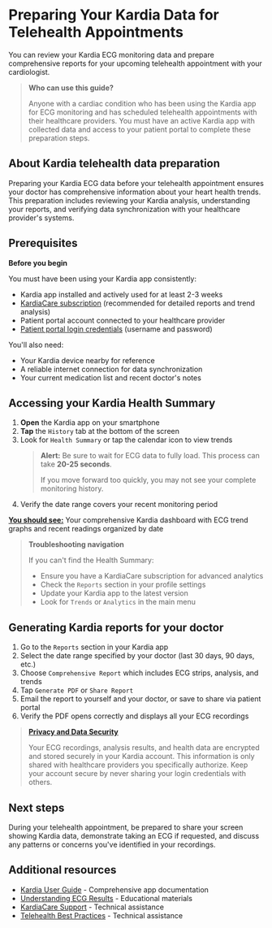 # Preparing Your Kardia Data for Telehealth Appointments

You can review your Kardia ECG monitoring data and prepare comprehensive reports for your upcoming telehealth appointment with your cardiologist.

> **Who can use this guide?**
>
> Anyone with a cardiac condition who has been using the Kardia app for ECG monitoring and has scheduled telehealth appointments with their healthcare providers. You must have an active Kardia app with collected data and access to your patient portal to complete these preparation steps.

## About Kardia telehealth data preparation

Preparing your Kardia ECG data before your telehealth appointment ensures your doctor has comprehensive information about your heart health trends. This preparation includes reviewing your Kardia analysis, understanding your reports, and verifying data synchronization with your healthcare provider's systems.

## Prerequisites

**Before you begin**
 
You must have been using your Kardia app consistently:
 - Kardia app installed and actively used for at least 2-3 weeks
 - [KardiaCare subscription](https://kardia.com/products/kardiacare?srsltid=AfmBOooIw1_2WPVplJJrWiOK3uvpJ_29bq-NRNDbwXgdv5BCPvI1xCrQ) (recommended for detailed reports and trend analysis) 
 - Patient portal account connected to your healthcare provider
 - [Patient portal login credentials](https://app.alivecor.com/login) (username and password)

 You'll also need:
 - Your Kardia device nearby for reference
 - A reliable internet connection for data synchronization
 - Your current medication list and recent doctor's notes

 ## Accessing your Kardia Health Summary

1. **Open** the Kardia app on your smartphone
2. **Tap** the `History` tab at the bottom of the screen
3. Look for `Health Summary` or tap the calendar icon to view trends
    > **Alert:** Be sure to wait for ECG data to fully load. This process can take **20-25 seconds**.
    > 
    > If you move forward too quickly, you may not see your complete monitoring history.
5. Verify the date range covers your recent monitoring period

[**You should see:**](#) Your comprehensive Kardia dashboard with ECG trend graphs and recent readings organized by date

> **Troubleshooting navigation**
>
> If you can't find the Health Summary:
> - Ensure you have a KardiaCare subscription for advanced analytics
> - Check the `Reports` section in your profile settings
> - Update your Kardia app to the latest version
> - Look for `Trends` or `Analytics` in the main menu

## Generating Kardia reports for your doctor

1. Go to the `Reports` section in your Kardia app
2. Select the date range specified by your doctor (last 30 days, 90 days, etc.)
3. Choose `Comprehensive Report` which includes ECG strips, analysis, and trends
4. Tap `Generate PDF` or `Share Report`
5. Email the report to yourself and your doctor, or save to share via patient portal
6. Verify the PDF opens correctly and displays all your ECG recordings

> [**Privacy and Data Security**](#)
>
> Your ECG recordings, analysis results, and health data are encrypted and stored securely in your Kardia account. This information is only shared with healthcare providers you specifically authorize. Keep your account secure by never sharing your login credentials with others.

## Next steps

During your telehealth appointment, be prepared to share your screen showing Kardia data, demonstrate taking an ECG if requested, and discuss any patterns or concerns you've identified in your recordings.

## Additional resources

- [Kardia User Guide](https://kardia.com/assets/old/app-user-manuals/00LB17.15-en.pdf) - Comprehensive app documentation
- [Understanding ECG Results](https://alivecor.com/products) - Educational materials
- [KardiaCare Support](https://alivecor.zendesk.com/hc/en-us/requests/new) - Technical assistance
- [Telehealth Best Practices](https://telehealth.hhs.gov/patients/why-use-telehealth) - Technical assistance